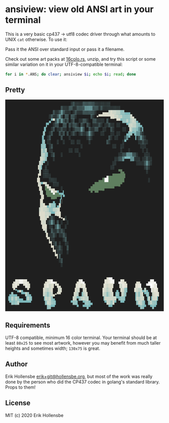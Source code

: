 # ansiview: view old ANSI art in your terminal

This is a very basic cp437 -> utf8 codec driver through what amounts to UNIX
`cat` otherwise. To use it:

Pass it the ANSI over standard input or pass it a filename.

Check out some art packs at [16colo.rs](https://16colo.rs), unzip, and try this script
or some similar variation on it in your UTF-8-compatible terminal:

```bash
for i in *.ANS; do clear; ansiview $i; echo $i; read; done
```

## Pretty

<img src="spawn.png" />

## Requirements

UTF-8 compatible, minimum 16 color terminal. Your terminal should be at least
`80x25` to see most artwork, however you may benefit from much taller heights
and sometimes width; `130x75` is great.

## Author

Erik Hollensbe <erik+git@hollensbe.org>, but most of the work was really done
by the person who did the CP437 codec in golang's standard library. Props to
them!

## License

MIT (c) 2020 Erik Hollensbe
